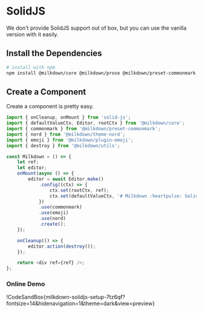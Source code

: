 # SolidJS

We don't provide SolidJS support out of box, but you can use the vanilla version with it easily.

## Install the Dependencies

```bash
# install with npm
npm install @milkdown/core @milkdown/prose @milkdown/preset-commonmark @milkdown/theme-nord @milkdown/utils
```

## Create a Component

Create a component is pretty easy.

```typescript
import { onCleanup, onMount } from 'solid-js';
import { defaultValueCtx, Editor, rootCtx } from '@milkdown/core';
import { commonmark } from '@milkdown/preset-commonmark';
import { nord } from '@milkdown/theme-nord';
import { emoji } from '@milkdown/plugin-emoji';
import { destroy } from '@milkdown/utils';

const Milkdown = () => {
    let ref;
    let editor;
    onMount(async () => {
        editor = await Editor.make()
            .config((ctx) => {
                ctx.set(rootCtx, ref);
                ctx.set(defaultValueCtx, '# Milkdown :heartpulse: Solidjs');
            })
            .use(commonmark)
            .use(emoji)
            .use(nord)
            .create();
    });

    onCleanup(() => {
        editor.action(destroy());
    });

    return <div ref={ref} />;
};
```

### Online Demo

!CodeSandBox{milkdown-solidjs-setup-7tz6qf?fontsize=14&hidenavigation=1&theme=dark&view=preview}
